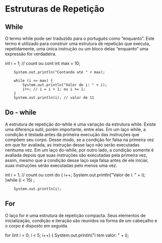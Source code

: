 # Estruturas de Repetição

## While

O termo while pode ser traduzido para o português como “enquanto”. Este termo é utilizado para construir uma estrutura de repetição que executa, repetidamente, uma única instrução ou um bloco delas “enquanto” uma expressão for verdadeira.

int i = 1; // count ou cont
		int max = 10;
		
		System.out.println("Contando até " + max);
		
		while (i <= max) {
			System.out.println("Valor de i: " + i);
			i++; // i = i + 1; ou i += 1;
		}
		System.out.println(i); // valor de 11
    
## Do - while

A estrutura de repetição do-while é uma variação da estrutura while. Existe uma diferença sutil, porém importante, entre elas. Em um laço while, a condição é testada antes da primeira execução das instruções que compõem seu corpo. Desse modo, se a condição for falsa na primeira vez em que for avaliada, as instrução desse laço não serão executadas nenhuma vez. Em um laço do-while, por outro lado, a condição somente é avaliada depois que suas instruções são executadas pela primeira vez, assim, mesmo que a condição desse laço seja falsa antes de ele iniciar, suas instruções serão executadas pelo menos uma vez.

int i = 1; // count ou cont
do {
			i++;
			System.out.println("Valor de i: " + i);
		}while (i < 15) ;
		
		System.out.println(i);
    
## For

O laço for é uma estrutura de repetição compacta. Seus elementos de inicialização, condição e iteração são reunidos na forma de um cabeçalho e o corpo é disposto em seguida.

for (int i = 0; i <  5; i++) {
			System.out.println("i tem valor: " + i);

